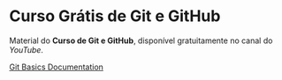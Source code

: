 # Curso Grátis de Git e GitHub
Material do **Curso de Git e GitHub**, disponível gratuitamente no canal do *YouTube*.

[Git Basics Documentation](https://git-scm.com/book/en/v2/Git-Basics-Getting-a-Git-Repository)